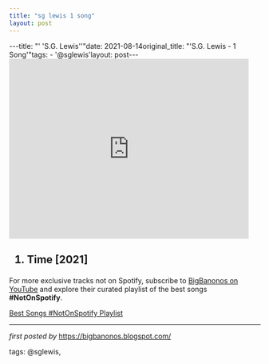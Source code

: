 ```yaml
---
title: "sg lewis 1 song"
layout: post
---
```

---title: "' 'S.G. Lewis''"date: 2021-08-14original_title: "'S.G. Lewis - 1 Song'"tags:  - '@sglewis'layout: post---<iframe frameborder="0" height="360" src="https://youtube.com/embed/A0fsoHX8f2Y" width="480"></iframe><h2><ol><li>Time [2021]</li></ol></h2><!--Subscribe and Playlist Links--><div>    <p>For more exclusive tracks not on Spotify, subscribe to <a href="https://www.youtube.com/@BigBanonos" target="_blank">BigBanonos on YouTube</a> and explore their curated playlist of the best songs <strong>#NotOnSpotify</strong>.</p>    <p><a href="https://www.youtube.com/playlist?list=PLtuNtuTatqI0kFahUCbtbfenC_ET5O_tr" target="_blank">Best Songs #NotOnSpotify Playlist<br /></a></p></div><hr /><p><em>first posted by</em> <a href="https://bigbanonos.blogspot.com/" rel="noopener" target="_new">https://bigbanonos.blogspot.com/</a></p><p>tags: @sglewis,</p>